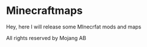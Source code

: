 # Minecraftmaps
Hey, here I will release some MInecrfat mods and maps


All rights reserved by Mojang AB
